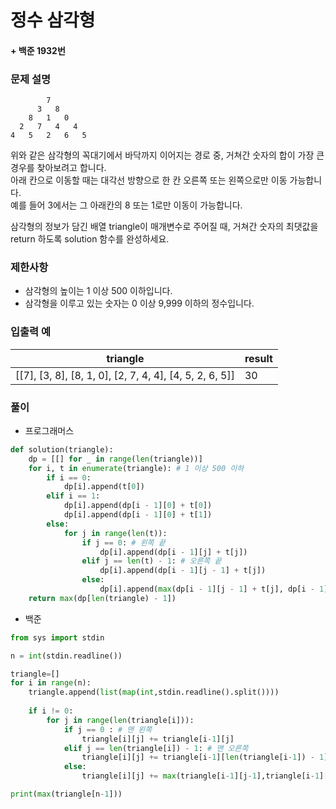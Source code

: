 # 정수 삼각형
#### + 백준 1932번
### 문제 설명

            7
          3   8
        8   1   0
      2   7   4   4
    4   5   2   6   5

위와 같은 삼각형의 꼭대기에서 바닥까지 이어지는 경로 중, 거쳐간 숫자의 합이 가장 큰 경우를 찾아보려고 합니다.                   
아래 칸으로 이동할 때는 대각선 방향으로 한 칸 오른쪽 또는 왼쪽으로만 이동 가능합니다.                 
예를 들어 3에서는 그 아래칸의 8 또는 1로만 이동이 가능합니다.
                               
삼각형의 정보가 담긴 배열 triangle이 매개변수로 주어질 때, 거쳐간 숫자의 최댓값을 return 하도록 solution 함수를 완성하세요.                    

### 제한사항
+ 삼각형의 높이는 1 이상 500 이하입니다.
+ 삼각형을 이루고 있는 숫자는 0 이상 9,999 이하의 정수입니다.

### 입출력 예
|triangle|	result|
|--------|---------|
|[[7], [3, 8], [8, 1, 0], [2, 7, 4, 4], [4, 5, 2, 6, 5]]	|30|

### 풀이
+ 프로그래머스
```python
def solution(triangle):
    dp = [[] for _ in range(len(triangle))]
    for i, t in enumerate(triangle): # 1 이상 500 이하
        if i == 0:
            dp[i].append(t[0])   
        elif i == 1:
            dp[i].append(dp[i - 1][0] + t[0])
            dp[i].append(dp[i - 1][0] + t[1])
        else:
            for j in range(len(t)):
                if j == 0: # 왼쪽 끝
                    dp[i].append(dp[i - 1][j] + t[j])
                elif j == len(t) - 1: # 오른쪽 끝
                    dp[i].append(dp[i - 1][j - 1] + t[j])
                else:
                    dp[i].append(max(dp[i - 1][j - 1] + t[j], dp[i - 1][j] + t[j]))
    return max(dp[len(triangle) - 1])
```
+ 백준
```python
from sys import stdin

n = int(stdin.readline())

triangle=[]
for i in range(n):
    triangle.append(list(map(int,stdin.readline().split())))
    
    if i != 0:
        for j in range(len(triangle[i])):
            if j == 0 : # 맨 왼쪽
                triangle[i][j] += triangle[i-1][j]
            elif j == len(triangle[i]) - 1: # 맨 오른쪽 
                triangle[i][j] += triangle[i-1][len(triangle[i-1]) - 1]
            else:
                triangle[i][j] += max(triangle[i-1][j-1],triangle[i-1][j])

print(max(triangle[n-1]))
```

